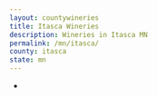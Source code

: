 ```yaml
---
layout: countywineries
title: Itasca Wineries
description: Wineries in Itasca MN
permalink: /mn/itasca/
county: itasca
state: mn
---
```

-
